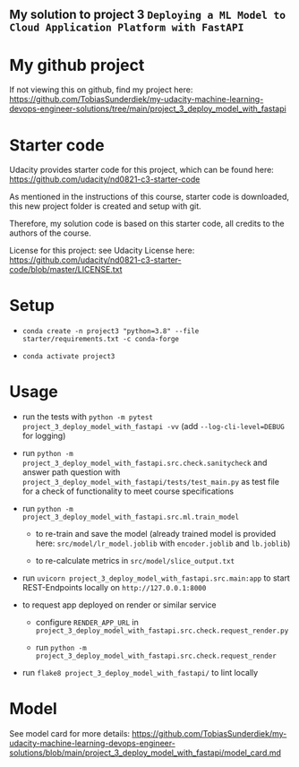 ## My solution to project 3 `Deploying a ML Model to Cloud Application Platform with FastAPI`

# My github project

If not viewing this on github, find my project here: https://github.com/TobiasSunderdiek/my-udacity-machine-learning-devops-engineer-solutions/tree/main/project_3_deploy_model_with_fastapi

# Starter code

Udacity provides starter code for this project, which can be found here: https://github.com/udacity/nd0821-c3-starter-code

As mentioned in the instructions of this course, starter code is downloaded, this new project folder is created and setup with git.

Therefore, my solution code is based on this starter code, all credits to the authors of the course.

License for this project: see Udacity License here: https://github.com/udacity/nd0821-c3-starter-code/blob/master/LICENSE.txt

# Setup

- `conda create -n project3 "python=3.8" --file starter/requirements.txt -c conda-forge`

- `conda activate project3`

# Usage

- run the tests with `python -m pytest project_3_deploy_model_with_fastapi -vv` (add `--log-cli-level=DEBUG` for logging)

- run `python -m project_3_deploy_model_with_fastapi.src.check.sanitycheck` and answer path question with `project_3_deploy_model_with_fastapi/tests/test_main.py` as test file for a check of functionality to meet course specifications

- run `python -m project_3_deploy_model_with_fastapi.src.ml.train_model`

  - to re-train and save the model (already trained model is provided here: `src/model/lr_model.joblib` with `encoder.joblib` and `lb.joblib`)

  - to re-calculate metrics in `src/model/slice_output.txt`

- run `uvicorn project_3_deploy_model_with_fastapi.src.main:app` to start REST-Endpoints locally on `http://127.0.0.1:8000`

- to request app deployed on render or similar service

  - configure `RENDER_APP_URL` in `project_3_deploy_model_with_fastapi.src.check.request_render.py`

  - run `python -m project_3_deploy_model_with_fastapi.src.check.request_render`

- run `flake8 project_3_deploy_model_with_fastapi/` to lint locally

# Model

See model card for more details: https://github.com/TobiasSunderdiek/my-udacity-machine-learning-devops-engineer-solutions/blob/main/project_3_deploy_model_with_fastapi/model_card.md